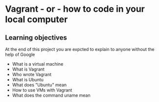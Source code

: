 # Vagrant - or - how to code in your local computer
## Learning objectives
At the end of this project you are expcted to explain to anyone without the help of Google
* What is a virtual machine
* What is Vagrant
* Who wrote Vagrant
* What is Ubuntu
* What does "Ubuntu" mean
* How to use VMs with Vagrant
* What does the command uname mean

